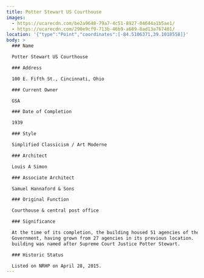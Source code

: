 ```yaml
---
title: Potter Stewart US Courthouse
images:
  - https://ucarecdn.com/be2a9648-79a7-4c51-8927-04644a1b5ae1/
  - https://ucarecdn.com/290e9cf9-713b-46b9-a689-8ad13a767401/
location: '{"type":"Point","coordinates":[-84.5106371,39.1018558]}'
body: >
  ### Name

  Potter Stewart US Courthouse

  ### Address

  100 E. Fifth St., Cincinnati, Ohio

  ### Current Owner

  GSA

  ### Date of Completion

  1939

  ### Style

  Simplified Classicism / Art Moderne

  ### Architect

  Louis A Simon

  ### Associate Architect

  Samuel Hannaford & Sons

  ### Original Function

  Courthouse & central post office

  ### Significance

  At the time of its completion, the building housed 51 agencies of the Federal
  Government, having grown from 27 agencies in its previous location.  The
  building was named after Supreme Court Justice Potter Stewart.

  ### Historic Status

  Listed on NRHP on April 28, 2015.
---
```

